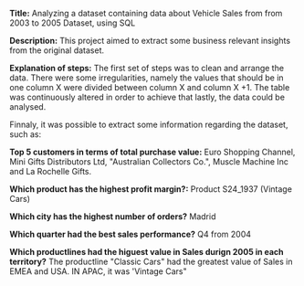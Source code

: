 __Title:__ Analyzing a dataset containing data about Vehicle Sales from from 2003 to 2005 Dataset, using SQL

__Description:__ This project aimed to extract some business relevant insights from the original dataset.

__Explanation of steps:__ The first set of steps was to clean and arrange the data. There were some irregularities, namely the values that should be in one column X were divided between column X and column X +1.
The table was continuously altered in order to achieve that lastly, the data could be analysed.

Finnaly, it was possible to extract some information regarding the dataset, such as:

__Top 5 customers in terms of total purchase value:__ Euro Shopping Channel, Mini Gifts Distributors Ltd, "Australian Collectors Co.", Muscle Machine Inc and La Rochelle Gifts.

__Which product has the highest profit margin?:__  Product S24_1937 (Vintage Cars)

__Which city has the highest number of orders?__ Madrid

__Which quarter had the best sales performance?__ Q4 from 2004

__Which productlines had the higuest value in Sales durign 2005 in each territory?__ The productline "Classic Cars" had the greatest value of Sales in EMEA and USA. IN APAC, it was 'Vintage Cars"



